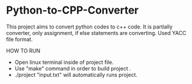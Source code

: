# Python-to-CPP-Converter

This project aims to convert python codes to c++ code. It is partially converter, only assignment, if else statements are converting. Used YACC file format. 

HOW TO RUN 

* Open linux terminal inside of project file. 
* Use "make" command in order to build project .
* ./project "input.txt" will automatically runs project.
